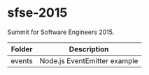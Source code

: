 # sfse-2015
Summit for Software Engineers 2015.

Folder | Description
------ | -----------
events | Node.js EventEmitter example

